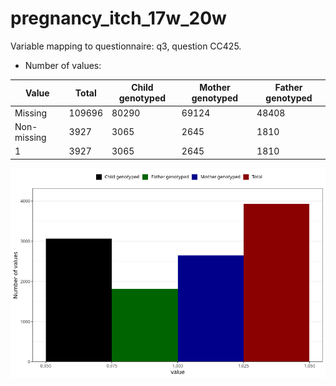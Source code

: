 # pregnancy_itch_17w_20w
Variable mapping to questionnaire: q3, question CC425.
- Number of values:

| Value | Total | Child genotyped | Mother genotyped | Father genotyped |
| ----- | ----- | --------------- | ---------------- | ---------------- |
| Missing | 109696 | 80290 | 69124 | 48408 |
| Non-missing | 3927 | 3065 | 2645 | 1810 |
| 1 | 3927 | 3065 | 2645 | 1810 |



![](pregnancy_itch_17w_20w_n.png)



